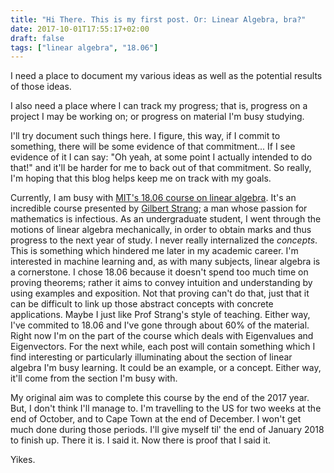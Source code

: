 ```yaml
---
title: "Hi There. This is my first post. Or: Linear Algebra, bra?"
date: 2017-10-01T17:55:17+02:00
draft: false
tags: ["linear algebra", "18.06"]
---
```


I need a place to document my various ideas as well as the potential results of those ideas. 

I also need a place where I can track my progress; that is, progress on a project I may be working on; or progress on material I'm busy studying. 

I'll try document such things here. I figure, this way, if I commit to something, there will be some evidence of that commitment... If I see evidence of it I can say: "Oh yeah, at some point I actually intended to do that!" and it'll be harder for me to back out of that commitment. So really, I'm hoping that this blog helps keep me on track with my goals.
 
Currently, I am busy with [MIT's 18.06 course on linear algebra](https://ocw.mit.edu/courses/mathematics/18-06-linear-algebra-spring-2010/). It's an incredible course presented by [Gilbert Strang](https://en.wikipedia.org/wiki/Gilbert_Strang); a man whose passion for mathematics is infectious. As an undergraduate student, I went through the motions of linear algebra mechanically, in order to obtain marks and thus progress to the next year of study. I never really internalized the _concepts_. This is something which hindered me later in my academic career. I'm interested in machine learning and, as with many subjects, linear algebra is a cornerstone. I chose 18.06 because it doesn't spend too much time on proving theorems; rather it aims to convey intuition and understanding by using examples and exposition. Not that proving can't do that, just that it can be difficult to link up those abstract concepts with concrete applications. Maybe I just like Prof Strang's style of teaching. Either way, I've commited to 18.06 and I've gone through about 60% of the material. Right now I'm on the part of the course which deals with Eigenvalues and Eigenvectors. For the next while, each post will contain something which I find interesting or particularly illuminating about the section of linear algebra I'm busy learning. It could be an example, or a concept. Either way, it'll come from the section I'm busy with.

My original aim was to complete this course by the end of the 2017 year. But, I don't think I'll manage to. I'm travelling to the US for two weeks at the end of October, and to Cape Town at the end of December. I won't get much done during those periods. I'll give myself til' the end of January 2018 to finish up. There it is. I said it. Now there is proof that I said it.

Yikes.


